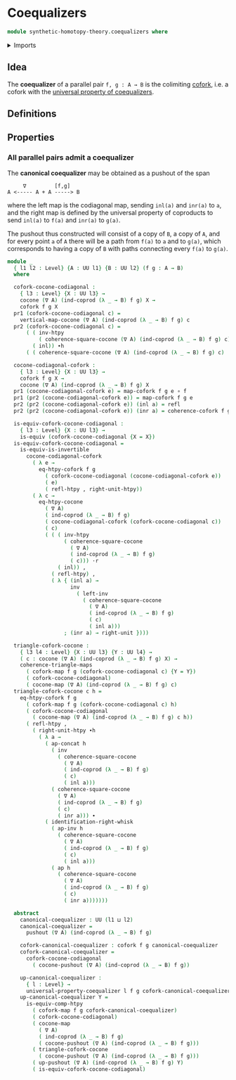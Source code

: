 # Coequalizers

```agda
module synthetic-homotopy-theory.coequalizers where
```

<details><summary>Imports</summary>

```agda
open import foundation.action-on-identifications-functions
open import foundation.codiagonal-maps-of-types
open import foundation.commuting-triangles-of-maps
open import foundation.coproduct-types
open import foundation.dependent-pair-types
open import foundation.equivalences
open import foundation.function-types
open import foundation.homotopies
open import foundation.identity-types
open import foundation.path-algebra
open import foundation.universe-levels
open import foundation.whiskering-homotopies

open import synthetic-homotopy-theory.cocones-under-spans
open import synthetic-homotopy-theory.coforks
open import synthetic-homotopy-theory.pushouts
open import synthetic-homotopy-theory.universal-property-coequalizers
```

</details>

## Idea

The **coequalizer** of a parallel pair `f, g : A → B` is the colimiting
[cofork](synthetic-homotopy-theory.coforks.md), i.e. a cofork with the
[universal property of coequalizers](synthetic-homotopy-theory.universal-property-coequalizers.md).

## Definitions

## Properties

### All parallel pairs admit a coequalizer

The **canonical coequalizer** may be obtained as a pushout of the span

```text
     ∇         [f,g]
A <----- A + A -----> B
```

where the left map is the codiagonal map, sending `inl(a)` and `inr(a)` to `a`,
and the right map is defined by the universal property of coproducts to send
`inl(a)` to `f(a)` and `inr(a)` to `g(a)`.

The pushout thus constructed will consist of a copy of `B`, a copy of `A`, and
for every point `a` of `A` there will be a path from `f(a)` to `a` and to
`g(a)`, which corresponds to having a copy of `B` with paths connecting every
`f(a)` to `g(a)`.

```agda
module _
  { l1 l2 : Level} {A : UU l1} {B : UU l2} (f g : A → B)
  where

  cofork-cocone-codiagonal :
    { l3 : Level} {X : UU l3} →
    cocone (∇ A) (ind-coprod (λ _ → B) f g) X →
    cofork f g X
  pr1 (cofork-cocone-codiagonal c) =
    vertical-map-cocone (∇ A) (ind-coprod (λ _ → B) f g) c
  pr2 (cofork-cocone-codiagonal c) =
      ( ( inv-htpy
          ( coherence-square-cocone (∇ A) (ind-coprod (λ _ → B) f g) c)) ·r
        ( inl)) ∙h
      ( ( coherence-square-cocone (∇ A) (ind-coprod (λ _ → B) f g) c) ·r inr)

  cocone-codiagonal-cofork :
    { l3 : Level} {X : UU l3} →
    cofork f g X →
    cocone (∇ A) (ind-coprod (λ _ → B) f g) X
  pr1 (cocone-codiagonal-cofork e) = map-cofork f g e ∘ f
  pr1 (pr2 (cocone-codiagonal-cofork e)) = map-cofork f g e
  pr2 (pr2 (cocone-codiagonal-cofork e)) (inl a) = refl
  pr2 (pr2 (cocone-codiagonal-cofork e)) (inr a) = coherence-cofork f g e a

  is-equiv-cofork-cocone-codiagonal :
    { l3 : Level} {X : UU l3} →
    is-equiv (cofork-cocone-codiagonal {X = X})
  is-equiv-cofork-cocone-codiagonal =
    is-equiv-is-invertible
      cocone-codiagonal-cofork
        ( λ e →
          eq-htpy-cofork f g
            ( cofork-cocone-codiagonal (cocone-codiagonal-cofork e))
            ( e)
            ( refl-htpy , right-unit-htpy))
        ( λ c →
          eq-htpy-cocone
            ( ∇ A)
            ( ind-coprod (λ _ → B) f g)
            ( cocone-codiagonal-cofork (cofork-cocone-codiagonal c))
            ( c)
            ( ( ( inv-htpy
                  ( coherence-square-cocone
                    ( ∇ A)
                    ( ind-coprod (λ _ → B) f g)
                    ( c))) ·r
                ( inl)) ,
              ( refl-htpy) ,
              ( λ { (inl a) →
                    inv
                      ( left-inv
                        ( coherence-square-cocone
                          ( ∇ A)
                          ( ind-coprod (λ _ → B) f g)
                          ( c)
                          ( inl a)))
                  ; (inr a) → right-unit })))

  triangle-cofork-cocone :
    { l3 l4 : Level} {X : UU l3} {Y : UU l4} →
    ( c : cocone (∇ A) (ind-coprod (λ _ → B) f g) X) →
    coherence-triangle-maps
      ( cofork-map f g (cofork-cocone-codiagonal c) {Y = Y})
      ( cofork-cocone-codiagonal)
      ( cocone-map (∇ A) (ind-coprod (λ _ → B) f g) c)
  triangle-cofork-cocone c h =
    eq-htpy-cofork f g
      ( cofork-map f g (cofork-cocone-codiagonal c) h)
      ( cofork-cocone-codiagonal
        ( cocone-map (∇ A) (ind-coprod (λ _ → B) f g) c h))
      ( refl-htpy ,
        ( right-unit-htpy ∙h
          ( λ a →
            ( ap-concat h
              ( inv
                ( coherence-square-cocone
                  ( ∇ A)
                  ( ind-coprod (λ _ → B) f g)
                  ( c)
                  ( inl a)))
              ( coherence-square-cocone
                ( ∇ A)
                ( ind-coprod (λ _ → B) f g)
                ( c)
                ( inr a))) ∙
            ( identification-right-whisk
              ( ap-inv h
                ( coherence-square-cocone
                  ( ∇ A)
                  ( ind-coprod (λ _ → B) f g)
                  ( c)
                  ( inl a)))
              ( ap h
                ( coherence-square-cocone
                  ( ∇ A)
                  ( ind-coprod (λ _ → B) f g)
                  ( c)
                  ( inr a)))))))

  abstract
    canonical-coequalizer : UU (l1 ⊔ l2)
    canonical-coequalizer =
      pushout (∇ A) (ind-coprod (λ _ → B) f g)

    cofork-canonical-coequalizer : cofork f g canonical-coequalizer
    cofork-canonical-coequalizer =
      cofork-cocone-codiagonal
        ( cocone-pushout (∇ A) (ind-coprod (λ _ → B) f g))

    up-canonical-coequalizer :
      { l : Level} →
      universal-property-coequalizer l f g cofork-canonical-coequalizer
    up-canonical-coequalizer Y =
      is-equiv-comp-htpy
        ( cofork-map f g cofork-canonical-coequalizer)
        ( cofork-cocone-codiagonal)
        ( cocone-map
          ( ∇ A)
          ( ind-coprod (λ _ → B) f g)
          ( cocone-pushout (∇ A) (ind-coprod (λ _ → B) f g)))
        ( triangle-cofork-cocone
          ( cocone-pushout (∇ A) (ind-coprod (λ _ → B) f g)))
        ( up-pushout (∇ A) (ind-coprod (λ _ → B) f g) Y)
        ( is-equiv-cofork-cocone-codiagonal)
```
